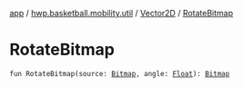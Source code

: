 [app](../../index.md) / [hwp.basketball.mobility.util](../index.md) / [Vector2D](index.md) / [RotateBitmap](.)

# RotateBitmap

`fun RotateBitmap(source: `[`Bitmap`](https://developer.android.com/reference/android/graphics/Bitmap.html)`, angle: `[`Float`](https://kotlinlang.org/api/latest/jvm/stdlib/kotlin/-float/index.html)`): `[`Bitmap`](https://developer.android.com/reference/android/graphics/Bitmap.html)